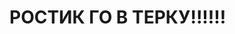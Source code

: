 <html lang="en">
  <style>
body {
    background-color: #ffffff;
}
h1 {
    background-color: ffffff;
}
p {
    background-color: ffffff;
}
</style>
<head>
<meta charset="UTF-8">
<meta name="viewport" content="width=device-width,
initial-scale=1. 0">
<meta http-equiv="X-UA-Compatible" content="ie=edge">
</head>
<body>
<h1>РОСТИК ГО В ТЕРКУ!!!!!!<h1>
